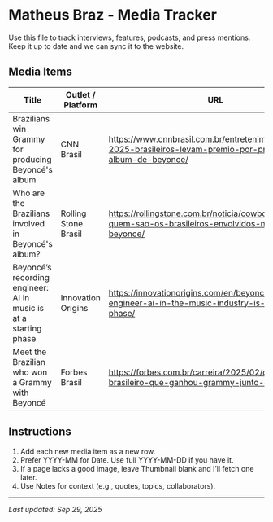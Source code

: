 # Matheus Braz - Media Tracker

Use this file to track interviews, features, podcasts, and press mentions. Keep it up to date and we can sync it to the website.

## Media Items

| Title | Outlet / Platform | URL | Date | Type (Interview/Feature/Podcast/Video) | Thumbnail (optional) | Notes |
|------|--------------------|-----|------|---------------------------------------|----------------------|-------|
| Brazilians win Grammy for producing Beyoncé's album | CNN Brasil | https://www.cnnbrasil.com.br/entretenimento/grammy-2025-brasileiros-levam-premio-por-produzir-album-de-beyonce/ | 2025-02 | Feature | https://admin.cnnbrasil.com.br/wp-content/uploads/sites/12/2024/03/capa-e1738604368451.jpg | |
| Who are the Brazilians involved in Beyoncé's album? | Rolling Stone Brasil | https://rollingstone.com.br/noticia/cowboy-carter-quem-sao-os-brasileiros-envolvidos-no-album-de-beyonce/ | 2025-02 | Feature | https://rollingstone.com.br/wp-content/uploads/2025/02/beyonce-photo-by-emma-mcintyre-getty-images-for-the-recording-academy.jpg | |
| Beyoncé’s recording engineer: AI in music is at a starting phase | Innovation Origins | https://innovationorigins.com/en/beyonces-recording-engineer-ai-in-the-music-industry-is-at-a-starting-phase/ | 2024-09 | Interview | https://innovationorigins.com/app/uploads/2024/09/innovationorigins_a_software_that_generates_songs_and_musical_n_91e71d3e-704e-4de6-a4dc-00e669de1831.webp | |
| Meet the Brazilian who won a Grammy with Beyoncé | Forbes Brasil | https://forbes.com.br/carreira/2025/02/conheca-o-brasileiro-que-ganhou-grammy-junto-com-beyonce/ | 2025-02 | Feature | https://forbes.com.br/wp-content/uploads/2025/02/forbes-matheus-braz-beyonce-1200x675.jpg | |

## Instructions

1. Add each new media item as a new row.
2. Prefer YYYY-MM for Date. Use full YYYY-MM-DD if you have it.
3. If a page lacks a good image, leave Thumbnail blank and I’ll fetch one later.
4. Use Notes for context (e.g., quotes, topics, collaborators).

---
*Last updated: Sep 29, 2025*
